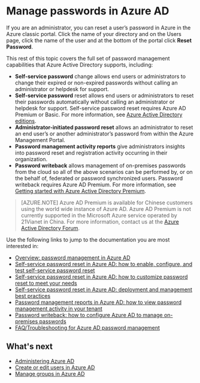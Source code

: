 <properties 
	pageTitle="Manage passwords in Azure AD" 
	description="A topic that explains how to manage passwords in Azure AD." 
	services="active-directory" 
	documentationCenter="" 
	authors="Justinha" 
	manager="TerryLan" 
	editor="LisaToft"
	tags="azure-classic-portal"/>

<tags 
	ms.service="active-directory" 
	ms.workload="infrastructure-services" 
	ms.tgt_pltfrm="na" 
	ms.devlang="na" 
	ms.topic="article" 
	ms.date="04/27/2015" 
	ms.author="Justinha"/>

# Manage passwords in Azure AD

If you are an administrator, you can reset a user’s password in Azure in the Azure classic portal. Click the name of your directory and on the Users page, click the name of the user and at the bottom of the portal click **Reset Password**.

This rest of this topic covers the full set of password management capabilities that Azure Active Directory supports, including:

- **Self-service password** change allows end users or administrators to change their expired or non-expired passwords without calling an administrator or helpdesk for support.
- **Self-service password** reset allows end users or administrators to reset their passwords automatically without calling an administrator or helpdesk for support. Self-service password reset requires Azure AD Premium or Basic. For more information, see [Azure Active Directory editions](active-directory-editions.md).
- **Administrator-initiated password reset** allows an administrator to reset an end user’s or another administrator’s password from within the Azure Management Portal.
- **Password management activity reports** give administrators insights into password reset and registration activity occurring in their organization. 
- **Password writeback** allows management of on-premises passwords from the cloud so all of the above scenarios can be performed by, or on the behalf of, federated or password synchronized users. Password writeback requires Azure AD Premium. For more information, see [Getting started with Azure Active Directory Premium](active-directory-get-started-premium.md).

> [AZURE.NOTE] 
> Azure AD Premium is available for Chinese customers using the world wide instance of Azure AD. Azure AD Premium is not currently supported in the Microsoft Azure service operated by 21Vianet in China. For more information, contact us at the [Azure Active Directory Forum](http://feedback.azure.com/forums/169401-azure-active-directory). 

Use the following links to jump to the documentation you are most interested in:

- [Overview: password management in Azure AD](https://msdn.microsoft.com/library/azure/dn683880.aspx)
- [Self-service password reset in Azure AD: how to enable, configure, and test self-service password reset](https://msdn.microsoft.com/library/azure/dn683881.aspx)
- [Self-service password reset in Azure AD: how to customize password reset to meet your needs](https://msdn.microsoft.com/library/azure/dn688249.aspx)
- [Self-service password reset in Azure AD: deployment and management best practices](https://msdn.microsoft.com/library/azure/dn903643.aspx)
- [Password management reports in Azure AD: how to view password management activity in your tenant](https://msdn.microsoft.com/library/azure/dn903641.aspx)
- [Password writeback: how to configure Azure AD to manage on-premises passwords](https://msdn.microsoft.com/library/azure/dn903642.aspx)
- [FAQ/Troubleshooting for Azure AD password management](https://msdn.microsoft.com/library/azure/dn683878.aspx)

## What's next

- [Administering Azure AD](active-directory-administer.md)
- [Create or edit users in Azure AD](active-directory-create-users.md)
- [Manage groups in Azure AD](active-directory-manage-groups.md)
 